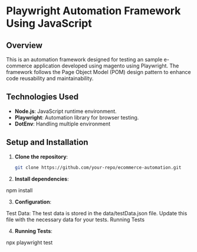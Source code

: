 # Playwright Automation Framework Using JavaScript

## Overview
This is an automation framework designed for testing an sample e-commerce application developed using magento using Playwright. The framework follows the Page Object Model (POM) design pattern to enhance code reusability and maintainability.

## Technologies Used
- **Node.js**: JavaScript runtime environment.
- **Playwright**: Automation library for browser testing.
- **DotEnv**: Handling multiple environment


## Setup and Installation
1. **Clone the repository**:
   ```bash
   git clone https://github.com/your-repo/ecommerce-automation.git

2. **Install dependencies**:

npm install

3. **Configuration**:

Test Data: The test data is stored in the data/testData.json file. Update this file with the necessary data for your tests.
Running Tests

4. **Running Tests**:

npx playwright test



